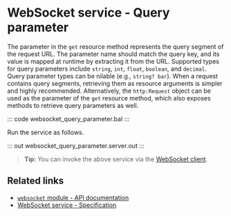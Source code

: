 # WebSocket service - Query parameter

The parameter in the `get` resource method represents the query segment of the request URL. The parameter name should match the query key, and its value is mapped at runtime by extracting it from the URL. Supported types for query parameters include `string`, `int`, `float`, `boolean`, and `decimal`. Query parameter types can be nilable (e.g., `string? bar`). When a request contains query segments, retrieving them as resource arguments is simpler and highly recommended. Alternatively, the `http:Request` object can be used as the parameter of the `get` resource method, which also exposes methods to retrieve query parameters as well.

::: code websocket_query_parameter.bal :::

Run the service as follows.

::: out websocket_query_parameter.server.out :::

>**Tip:** You can invoke the above service via the [WebSocket client](/learn/by-example/websocket-client/).


## Related links
- [`websocket` module - API documentation](https://lib.ballerina.io/ballerina/websocket/latest)
- [WebSocket service - Specification](/spec/websocket/#31-upgrade-service)
